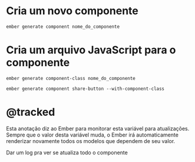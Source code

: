 # Cria um novo componente
```
ember generate component nome_do_componente
```

# Cria um arquivo JavaScript para o componente
```
ember generate component-class nome_do_componente
```
```
ember generate component share-button --with-component-class 
```

# @tracked

Esta anotação diz ao Ember para monitorar esta variável para atualizações. Sempre que o valor desta variável muda, o Ember irá automaticamente renderizar novamente todos os modelos que dependem de seu valor.






Dar um log pra ver se atualiza todo o componente
